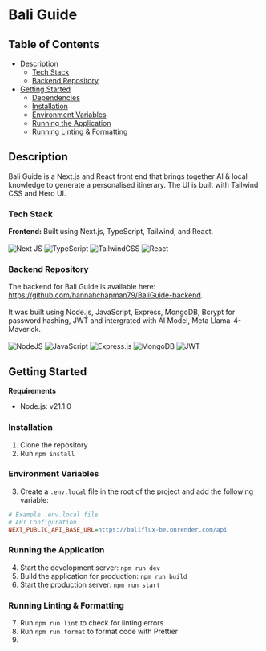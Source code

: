 # Bali Guide

## Table of Contents

- [Description](#description)
  - [Tech Stack](#tech-stack)
  - [Backend Repository](#backend-repository)
- [Getting Started](#getting-started)
  - [Dependencies](#dependencies)
  - [Installation](#installation)
  - [Environment Variables](#environment-variables)
  - [Running the Application](#running-the-application)
  - [Running Linting & Formatting](#running-linting--formatting)

## Description

Bali Guide is a Next.js and React front end that brings together AI & local knowledge to generate a personalised itinerary. The UI is built with Tailwind CSS and Hero UI.

### Tech Stack

**Frontend:** Built using Next.js, TypeScript, Tailwind, and React.  
<br>
![Next JS](https://img.shields.io/badge/Next-black?style=for-the-badge&logo=next.js&logoColor=white)
![TypeScript](https://img.shields.io/badge/typescript-%23007ACC.svg?style=for-the-badge&logo=typescript&logoColor=white)
![TailwindCSS](https://img.shields.io/badge/tailwindcss-%2338B2AC.svg?style=for-the-badge&logo=tailwind-css&logoColor=white)
![React](https://img.shields.io/badge/react-%23323330.svg?style=for-the-badge&logo=react&logoColor=%2361DAFB)

### Backend Repository

The backend for Bali Guide is available here: https://github.com/hannahchapman79/BaliGuide-backend. <br><br>
It was built using Node.js, JavaScript, Express, MongoDB, Bcrypt for password hashing, JWT and intergrated with AI Model, Meta Llama-4-Maverick.  
<br>
![NodeJS](https://img.shields.io/badge/node.js-%23518F4C?style=for-the-badge&logo=node.js&logoColor=white)
![JavaScript](https://img.shields.io/badge/javascript%20-%23323330.svg?&style=for-the-badge&logo=javascript&logoColor=%23F7DF1E)
![Express.js](https://img.shields.io/badge/express.js-%23323330.svg?style=for-the-badge&logo=express&logoColor=%2361DAFB)
![MongoDB](https://img.shields.io/badge/MongoDB-%234ea94b.svg?style=for-the-badge&logo=mongodb&logoColor=white)
![JWT](https://img.shields.io/badge/JWT-black?style=for-the-badge&logo=JSON%20web%20tokens)

## Getting Started

**Requirements**

- Node.js: v21.1.0

### Installation

1. Clone the repository
2. Run `npm install`

### Environment Variables

3. Create a `.env.local` file in the root of the project and add the following variable:

```ini
# Example .env.local file
# API Configuration
NEXT_PUBLIC_API_BASE_URL=https://baliflux-be.onrender.com/api
```

### Running the Application

4. Start the development server: `npm run dev`
5. Build the application for production: `npm run build`
6. Start the production server: `npm run start`

### Running Linting & Formatting

7. Run `npm run lint` to check for linting errors
8. Run `npm run format` to format code with Prettier
9.
